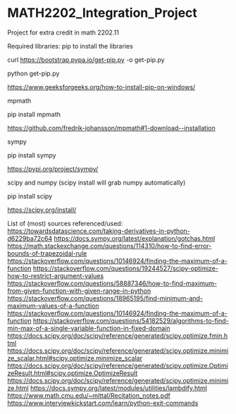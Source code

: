 # MATH2202_Integration_Project
 Project for extra credit in math 2202.11


Required libraries:
pip to install the libraries

curl https://bootstrap.pypa.io/get-pip.py -o get-pip.py


python get-pip.py

https://www.geeksforgeeks.org/how-to-install-pip-on-windows/


mpmath

pip install mpmath

https://github.com/fredrik-johansson/mpmath#1-download--installation


sympy

pip install sympy

https://pypi.org/project/sympy/

scipy and numpy (scipy install will grab numpy automatically)

pip install scipy

https://scipy.org/install/


List of (most) sources referenced/used:
https://towardsdatascience.com/taking-derivatives-in-python-d6229ba72c64
https://docs.sympy.org/latest/explanation/gotchas.html
https://math.stackexchange.com/questions/114310/how-to-find-error-bounds-of-trapezoidal-rule
https://stackoverflow.com/questions/10146924/finding-the-maximum-of-a-function
https://stackoverflow.com/questions/19244527/scipy-optimize-how-to-restrict-argument-values
https://stackoverflow.com/questions/58887346/how-to-find-maximum-from-given-function-with-given-range-in-python
https://stackoverflow.com/questions/18965195/find-minimum-and-maximum-values-of-a-function
https://stackoverflow.com/questions/10146924/finding-the-maximum-of-a-function
https://stackoverflow.com/questions/54182529/algorithms-to-find-min-max-of-a-single-variable-function-in-fixed-domain
https://docs.scipy.org/doc/scipy/reference/generated/scipy.optimize.fmin.html
https://docs.scipy.org/doc/scipy/reference/generated/scipy.optimize.minimize_scalar.html#scipy.optimize.minimize_scalar
https://docs.scipy.org/doc/scipy/reference/generated/scipy.optimize.OptimizeResult.html#scipy.optimize.OptimizeResult
https://docs.scipy.org/doc/scipy/reference/generated/scipy.optimize.minimize.html
https://docs.sympy.org/latest/modules/utilities/lambdify.html
https://www.math.cmu.edu/~mittal/Recitation_notes.pdf
https://www.interviewkickstart.com/learn/python-exit-commands